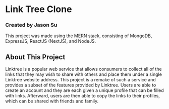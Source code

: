 # Link Tree Clone

### Created by Jason Su

This project was made using the MERN stack, consisting of MongoDB, ExpressJS, ReactJS (NextJS), and NodeJS. 

## About This Project

Linktree is a popular web service that allows consumers to collect all of the links that they may wish to share with others and place them under a single Linktree website address. This project is a remake of such a service and provides a subset of the features provided by Linktree. Users are able to create an account and they are each given a unique profile that can be filled with links. Afterward, users are then able to copy the links to their profiles, which can be shared with friends and family.